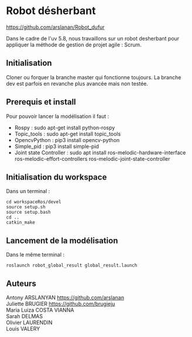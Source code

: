 # Robot désherbant 

https://github.com/arslanan/Robot_dufur

Dans le cadre de l'uv 5.8, nous travaillons sur un robot desherbant pour appliquer la méthode de gestion de projet agile : Scrum. 

## Initialisation

Cloner ou forquer la branche master qui fonctionne toujours. 
La branche dev est parfois en revanche plus avancée mais non testée.

## Prerequis et install

Pour pouvoir lancer la modélisation il faut : 
	
- Rospy : sudo apt-get install python-rospy
- Topic_tools : sudo apt-get install topic_tools
- OpencvPython : pip3 install opencv-python
- Simple_pid : pip3 install simple-pid
- Joint state Controller : sudo apt install ros-melodic-hardware-interface ros-melodic-effort-controllers ros-melodic-joint-state-controller

## Initialisation du workspace

Dans un terminal :
 
```
cd workspaceRos/devel
source setup.sh
source setup.bash
cd ..
catkin_make
```

## Lancement de la modélisation

Dans le même terminal : 

```
roslaunch robot_global_result global_result.launch
```

## Auteurs

Antony ARSLANYAN		https://github.com/arslanan
<br/>Juliette BRUGIER		https://github.com/brugieju
<br/>Maria Luiza COSTA VIANNA
<br/>Sarah DELMAS
<br/>Olivier LAURENDIN
<br/>Louis VALERY







